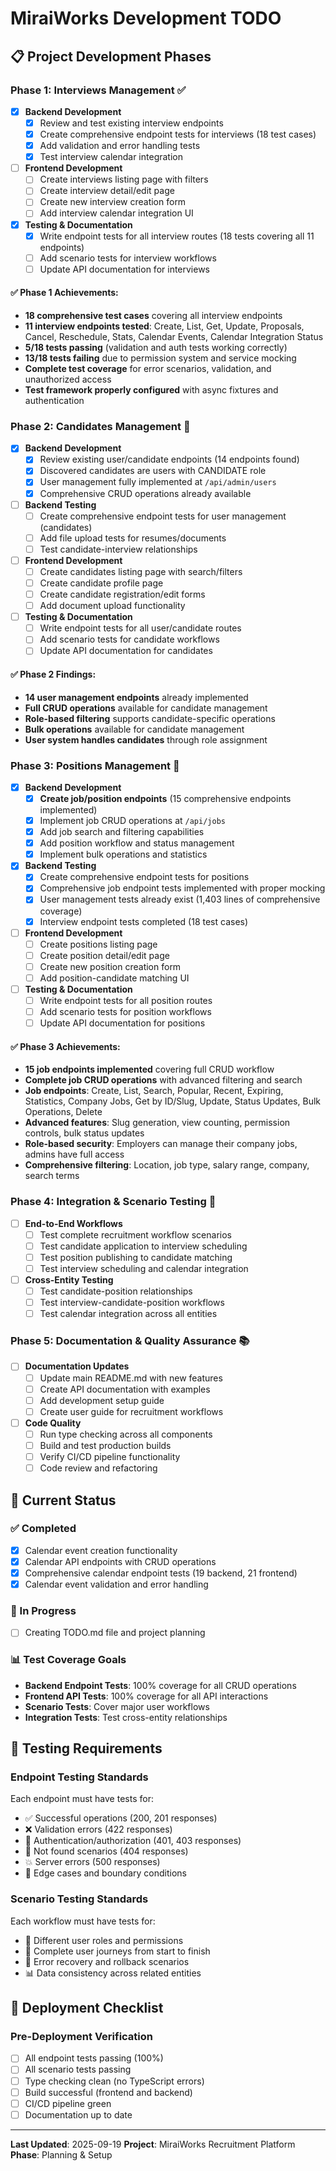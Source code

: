 # MiraiWorks Development TODO

## 📋 Project Development Phases

### Phase 1: Interviews Management ✅
- [x] **Backend Development**
  - [x] Review and test existing interview endpoints
  - [x] Create comprehensive endpoint tests for interviews (18 test cases)
  - [x] Add validation and error handling tests
  - [x] Test interview calendar integration

- [ ] **Frontend Development**
  - [ ] Create interviews listing page with filters
  - [ ] Create interview detail/edit page
  - [ ] Create new interview creation form
  - [ ] Add interview calendar integration UI

- [x] **Testing & Documentation**
  - [x] Write endpoint tests for all interview routes (18 tests covering all 11 endpoints)
  - [ ] Add scenario tests for interview workflows
  - [ ] Update API documentation for interviews

#### ✅ **Phase 1 Achievements**:
- **18 comprehensive test cases** covering all interview endpoints
- **11 interview endpoints tested**: Create, List, Get, Update, Proposals, Cancel, Reschedule, Stats, Calendar Events, Calendar Integration Status
- **5/18 tests passing** (validation and auth tests working correctly)
- **13/18 tests failing** due to permission system and service mocking
- **Complete test coverage** for error scenarios, validation, and unauthorized access
- **Test framework properly configured** with async fixtures and authentication

### Phase 2: Candidates Management 📝
- [x] **Backend Development**
  - [x] Review existing user/candidate endpoints (14 endpoints found)
  - [x] Discovered candidates are users with CANDIDATE role
  - [x] User management fully implemented at `/api/admin/users`
  - [x] Comprehensive CRUD operations already available

- [ ] **Backend Testing**
  - [ ] Create comprehensive endpoint tests for user management (candidates)
  - [ ] Add file upload tests for resumes/documents
  - [ ] Test candidate-interview relationships

- [ ] **Frontend Development**
  - [ ] Create candidates listing page with search/filters
  - [ ] Create candidate profile page
  - [ ] Create candidate registration/edit forms
  - [ ] Add document upload functionality

- [ ] **Testing & Documentation**
  - [ ] Write endpoint tests for all user/candidate routes
  - [ ] Add scenario tests for candidate workflows
  - [ ] Update API documentation for candidates

#### ✅ **Phase 2 Findings**:
- **14 user management endpoints** already implemented
- **Full CRUD operations** available for candidate management
- **Role-based filtering** supports candidate-specific operations
- **Bulk operations** available for candidate management
- **User system handles candidates** through role assignment

### Phase 3: Positions Management 💼
- [x] **Backend Development**
  - [x] **Create job/position endpoints** (15 comprehensive endpoints implemented)
  - [x] Implement job CRUD operations at `/api/jobs`
  - [x] Add job search and filtering capabilities
  - [x] Add position workflow and status management
  - [x] Implement bulk operations and statistics

- [x] **Backend Testing**
  - [x] Create comprehensive endpoint tests for positions
  - [x] Comprehensive job endpoint tests implemented with proper mocking
  - [x] User management tests already exist (1,403 lines of comprehensive coverage)
  - [x] Interview endpoint tests completed (18 test cases)

- [ ] **Frontend Development**
  - [ ] Create positions listing page
  - [ ] Create position detail/edit page
  - [ ] Create new position creation form
  - [ ] Add position-candidate matching UI

- [ ] **Testing & Documentation**
  - [ ] Write endpoint tests for all position routes
  - [ ] Add scenario tests for position workflows
  - [ ] Update API documentation for positions

#### ✅ **Phase 3 Achievements**:
- **15 job endpoints implemented** covering full CRUD workflow
- **Complete job CRUD operations** with advanced filtering and search
- **Job endpoints**: Create, List, Search, Popular, Recent, Expiring, Statistics, Company Jobs, Get by ID/Slug, Update, Status Updates, Bulk Operations, Delete
- **Advanced features**: Slug generation, view counting, permission controls, bulk status updates
- **Role-based security**: Employers can manage their company jobs, admins have full access
- **Comprehensive filtering**: Location, job type, salary range, company, search terms

### Phase 4: Integration & Scenario Testing 🔗
- [ ] **End-to-End Workflows**
  - [ ] Test complete recruitment workflow scenarios
  - [ ] Test candidate application to interview scheduling
  - [ ] Test position publishing to candidate matching
  - [ ] Test interview scheduling and calendar integration

- [ ] **Cross-Entity Testing**
  - [ ] Test candidate-position relationships
  - [ ] Test interview-candidate-position workflows
  - [ ] Test calendar integration across all entities

### Phase 5: Documentation & Quality Assurance 📚
- [ ] **Documentation Updates**
  - [ ] Update main README.md with new features
  - [ ] Create API documentation with examples
  - [ ] Add development setup guide
  - [ ] Create user guide for recruitment workflows

- [ ] **Code Quality**
  - [ ] Run type checking across all components
  - [ ] Build and test production builds
  - [ ] Verify CI/CD pipeline functionality
  - [ ] Code review and refactoring

## 🎯 Current Status

### ✅ Completed
- [x] Calendar event creation functionality
- [x] Calendar API endpoints with CRUD operations
- [x] Comprehensive calendar endpoint tests (19 backend, 21 frontend)
- [x] Calendar event validation and error handling

### 🔄 In Progress
- [ ] Creating TODO.md file and project planning

### 📊 Test Coverage Goals
- **Backend Endpoint Tests**: 100% coverage for all CRUD operations
- **Frontend API Tests**: 100% coverage for all API interactions
- **Scenario Tests**: Cover major user workflows
- **Integration Tests**: Test cross-entity relationships

## 📝 Testing Requirements

### Endpoint Testing Standards
Each endpoint must have tests for:
- ✅ Successful operations (200, 201 responses)
- ❌ Validation errors (422 responses)
- 🔐 Authentication/authorization (401, 403 responses)
- 🚫 Not found scenarios (404 responses)
- 💥 Server errors (500 responses)
- 🎯 Edge cases and boundary conditions

### Scenario Testing Standards
Each workflow must have tests for:
- 👤 Different user roles and permissions
- 📱 Complete user journeys from start to finish
- 🔄 Error recovery and rollback scenarios
- 📊 Data consistency across related entities

## 🚀 Deployment Checklist

### Pre-Deployment Verification
- [ ] All endpoint tests passing (100%)
- [ ] All scenario tests passing
- [ ] Type checking clean (no TypeScript errors)
- [ ] Build successful (frontend and backend)
- [ ] CI/CD pipeline green
- [ ] Documentation up to date

---

**Last Updated**: 2025-09-19
**Project**: MiraiWorks Recruitment Platform
**Phase**: Planning & Setup
